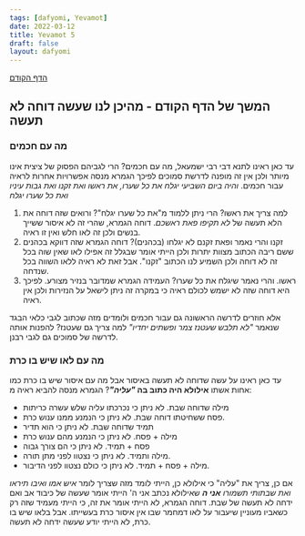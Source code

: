 ```yaml
---
tags: [dafyomi, Yevamot] 
date: 2022-03-12
title: Yevamot 5
draft: false
layout: dafyomi
---
```


[הדף הקודם](../2022-03-11)

## המשך של הדף הקודם - מהיכן לנו שעשה דוחה לא תעשה
### מה עם חכמים
עד כאן ראינו לתנא דבי רבי ישמעאל, מה עם חכמים? הרי לגביהם הפסוק של ציצית אינו מיותר ולכן אין זה מופנה לדרשת סמוכים
לפיכך הגמרא מנסה אפשרויות אחרות לראיה עבור חכמים.
*והיה ביום השביעי יגלח את כל שערו, את ראשו ואת זקנו ואת גבות עיניו ואת כל שערו יגלח* 
1. למה צריך את ראשו? הרי ניתן ללמוד מ"את כל שערו יגלח"? ורואים שזה דוחה את הלא תעשה של *לא תקיפו פאת ראשכם*. דוחה הגמרא, שהרי זה לא איסור ששייך בנשים ולכן זה לאו חלש ואין זו ראיה.
2. זקנו והרי נאמר ופאת זקנם לא יגלחו (בכהנים)? דוחה הגמרא שזה דווקא בכהנים ששם ריבה הכתוב מצוות יתרות ולכן הייתי אומר שבגלל זה אפילו לאו שאין שוה בכל זה לא דוחה ולכן השמיע לנו הכתוב "זקנו". אבל זאת לא ראיה ללאו השווה בכל שנדחה.
3. ראשו. והרי נאמר שיגלח את כל שערו? העמידה הגמרא שמדובר בנזיר מצורע. לפיכך היא דוחה שזה לא ישמש לכולם ראיה כי במקרה זה ניתן לישאל על הנזירות ולכן אין ראיה.

אלא חוזרים לדרשה הראשונה גם עבור חכמים ולומדים מזה שכתוב לגבי כלאי הבגד שנאמר *"לא תלבש שעטנז צמר ופשתים יחדיו"* למה צריך גם שעטנז? להפנות אותה לדרשה של סמוכים גם לגבי רבנן.
### מה עם לאו שיש בו כרת
עד כאן ראינו על עשה שדוחה לא תעשה באיסור אבל מה עם איסור שיש בו כרת כמו אחות אשתו **אילולא היה כתוב בה *"עליה"***?
הגמרא מנסה להביא ראיה מ:
- מילה שדוחה שבת. לא ניתן כי נכרכתו עליה שלש עשרה כריתות
- פסח ששחיטתו דוחה שבת. לא ניתן כי הנמנע ממנו ענוש כרת.
- תמיד שדוחה שבת. לא ניתן כי הוא תדיר
- מילה + פסח. לא ניתן כי הנמנע מהם ענוש כרת
- פסח + תמיד. לא ניתן כי הם צורך גבוה
- מילה ותמיד. לא ניתן כי נצטוו לפני מתן תורה.
- מילה + פסח + תמיד. לא ניתן כי כולם נצטוו לפני הדיבור.

אם כן, צריך את "עליה" כי אילולא כן, הייתי לומד מזה שצריך לומר *איש אמו ואיבו תיראו ואת שבתותי תשמורו **אני ה*** שאילולא נכתב אני ה' הייתי אומר שעשה של כיבוד אב ואם ידחה לא תעשה של שבת. דוחה הגמרא, לא הייתי אומר את זה, כי הייתי מעמיד שזה רק כשאביו מעוניין שיעבור על לאו דמחמר שבו אין איסור כרת בעשייתו. 
אבל בלאו שיש בו כרת, לא הייתי יודע שעשה ידחה לא תעשה.

 

